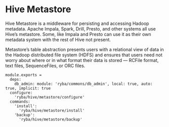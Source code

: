 
# Hive Metastore

Hive Metastore is a middleware for persisting and accessing Hadoop metadata.
Apache Impala, Spark, Drill, Presto, and other systems all use Hive’s metastore. 
Some, like Impala and Presto can use it as their own metadata system with the
rest of Hive not present.

Metastore’s table abstraction presents users with a relational view of data in the Hadoop
distributed file system (HDFS) and ensures that users need not worry about where or in what
format their data is stored — RCFile format, text files, SequenceFiles, or ORC files.

    module.exports =
      deps:
        db_admin: module: 'ryba/commons/db_admin', local: true, auto: true, implicit: true
      configure:
        'ryba/hive/metastore/configure'
      commands:
        'install':
          'ryba/hive/metastore/install'
        'backup':
          'ryba/hive/metastore/backup'
